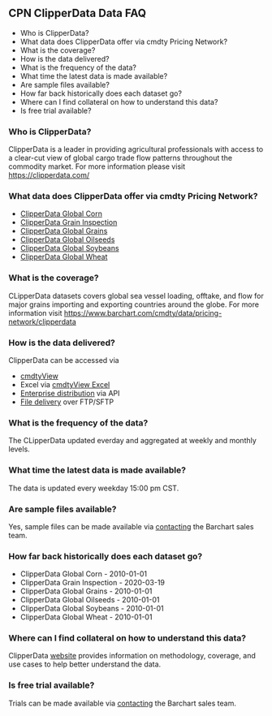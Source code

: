 ## CPN ClipperData Data FAQ
* Who is ClipperData?
* What data does ClipperData offer via cmdty Pricing Network?
* What is the coverage?
* How is the data delivered?
* What is the frequency of the data?
* What time the latest data is made available?
* Are sample files available?
* How far back historically does each dataset go?
* Where can I find collateral on how to understand this data?
* Is free trial available?

### Who is ClipperData?
ClipperData is a leader in providing agricultural professionals with access to a clear-cut view of global cargo trade flow patterns throughout the commodity market.
For more information please visit https://clipperdata.com/

### What data does ClipperData offer via cmdty Pricing Network?
* [ClipperData Global Corn](https://www.barchart.com/solutions/data/market/CLP_CORN)
* [ClipperData Grain Inspection](https://www.barchart.com/solutions/data/market/CLP_CPN_OTHERS)
* [ClipperData Global Grains](https://www.barchart.com/solutions/data/market/CLP_GRAINS)
* [ClipperData Global Oilseeds](https://www.barchart.com/solutions/data/market/CLP_OILSD)
* [ClipperData Global Soybeans](https://www.barchart.com/solutions/data/market/CLP_SOY)
* [ClipperData Global Wheat](https://www.barchart.com/solutions/data/market/CLP_WHEAT)

### What is the coverage?
CLipperData datasets covers global sea vessel loading, offtake, and flow for major grains importing and exporting countries around the globe. For more information visit https://www.barchart.com/cmdty/data/pricing-network/clipperdata

### How is the data delivered?
ClipperData can be accessed via
* [cmdtyView](https://www.barchart.com/cmdty/trading/cmdtyview)
* Excel via [cmdtyView Excel](https://www.barchart.com/cmdty/trading/cmdtyview-excel)
* [Enterprise distribution](https://www.barchart.com/cmdty/contact) via API
* [File delivery](https://www.barchart.com/cmdty/contact) over FTP/SFTP

### What is the frequency of the data?
The CLipperData updated everday and aggregated at weekly and monthly levels.

### What time the latest data is made available?
The data is updated every weekday 15:00 pm CST.

### Are sample files available?
Yes, sample files can be made available via [contacting](https://www.barchart.com/cmdty/contact) the Barchart sales team.

### How far back historically does each dataset go?
* ClipperData Global Corn - 2010-01-01
* ClipperData Grain Inspection - 2020-03-19
* ClipperData Global Grains - 2010-01-01
* ClipperData Global Oilseeds - 2010-01-01
* ClipperData Global Soybeans - 2010-01-01
* ClipperData Global Wheat - 2010-01-01

### Where can I find collateral on how to understand this data?
ClipperData [website](https://clipperdata.com/) provides information on methodology, coverage, and use cases to help better understand the data.

### Is free trial available?
Trials can be made available via [contacting](https://www.barchart.com/cmdty/contact) the Barchart sales team.

